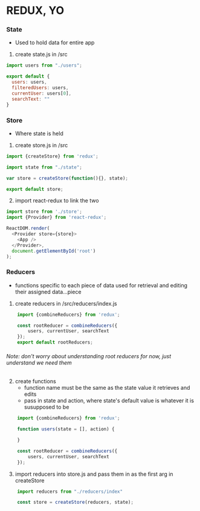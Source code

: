 # REDUX, YO
### State
- Used to hold data for entire app
1. create state.js in /src
```javascript
import users from "./users";

export default {
  users: users,
  filteredUsers: users,
  currentUser: users[0],
  searchText: ""
}
```
### Store
- Where state is held
1. create store.js in /src
```javascript
import {createStore} from 'redux';

import state from "./state";

var store = createStore(function(){}, state);

export default store;
```

2. import react-redux to link the two
```javascript
import store from './store';
import {Provider} from 'react-redux';

ReactDOM.render(
  <Provider store={store}>
    <App />
  </Provider>,
  document.getElementById('root')
);
```
### Reducers
- functions specific to each piece of data used for retrieval and editing their assigned data...piece
1. create reducers in /src/reducers/index.js
```javascript
    import {combineReducers} from 'redux';

    const rootReducer = combineReducers({
        users, currentUser, searchText
    });
    export default rootReducers;
```
###### Note: don't worry about understanding root reducers for now, just understand we need them

2. create functions
    - function name must be the same as the state value it retrieves and edits
    - pass in state and action, where state's default value is whatever it is susupposed to be
```javascript
    import {combineReducers} from 'redux';

    function users(state = [], action) {

    }

    const rootReducer = combineReducers({
        users, currentUser, searchText
    });

```

3. import reducers into store.js and pass them in as the first arg in createStore
```javascript
    import reducers from "./reducers/index"

    const store = createStore(reducers, state);  
``` 

